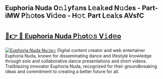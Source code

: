 ## Euphoria Nuda O𝚗𝚕yf𝚊ns L𝚎a𝚔ed N𝚞𝚍es - Part-iMW P𝚑𝚘tos Vi𝚍𝚎o - H𝚘𝚝 Part L𝚎a𝚔s AVsfC

# <h2><a href="http://kfczlp.oniu.top/?m=Euphoria+Nuda">🔗👉 🔴 Euphoria Nuda P𝚑ot𝚘𝚜 V𝚒d𝚎o</a></h2>

[![Euphoria Nuda Nu𝚍e𝚜](https://i.imgur.com/0qMVB7G.gif)](http://kfczlp.oniu.top/?m=Euphoria+Nuda)
Digital content creator and web entertainer Euphoria Nuda, known for disseminating dance and lifestyle knowledge through solo and collaborative dance presentations and short videos. Trailblazing innovator Euphoria Nuda, recognized for their groundbreaking ideas and commitment to creating a better future for all.  
